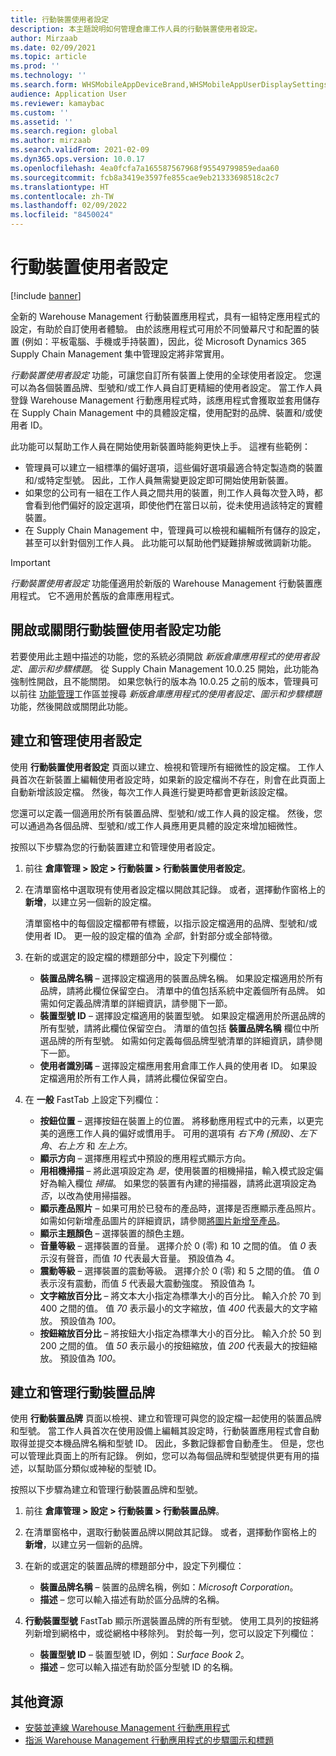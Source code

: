 ```yaml
---
title: 行動裝置使用者設定
description: 本主題說明如何管理倉庫工作人員的行動裝置使用者設定。
author: Mirzaab
ms.date: 02/09/2021
ms.topic: article
ms.prod: ''
ms.technology: ''
ms.search.form: WHSMobileAppDeviceBrand,WHSMobileAppUserDisplaySettings
audience: Application User
ms.reviewer: kamaybac
ms.custom: ''
ms.assetid: ''
ms.search.region: global
ms.author: mirzaab
ms.search.validFrom: 2021-02-09
ms.dyn365.ops.version: 10.0.17
ms.openlocfilehash: 4ea0fcfa7a165587567968f95549799859edaa60
ms.sourcegitcommit: fcb8a3419e3597fe855cae9eb21333698518c2c7
ms.translationtype: HT
ms.contentlocale: zh-TW
ms.lasthandoff: 02/09/2022
ms.locfileid: "8450024"
---
```

# <a name="mobile-device-user-settings"></a>行動裝置使用者設定

[!include [banner](../../includes/banner.md)]

全新的 Warehouse Management 行動裝置應用程式，具有一組特定應用程式的設定，有助於自訂使用者體驗。 由於該應用程式可用於不同螢幕尺寸和配置的裝置 (例如：平板電腦、手機或手持裝置)，因此，從 Microsoft Dynamics 365 Supply Chain Management 集中管理設定將非常實用。

*行動裝置使用者設定* 功能，可讓您自訂所有裝置上使用的全球使用者設定。 您還可以為各個裝置品牌、型號和/或工作人員自訂更精細的使用者設定。 當工作人員登錄 Warehouse Management 行動應用程式時，該應用程式會獲取並套用儲存在 Supply Chain Management 中的具體設定檔，使用配對的品牌、裝置和/或使用者 ID。

此功能可以幫助工作人員在開始使用新裝置時能夠更快上手。 這裡有些範例：

- 管理員可以建立一組標準的偏好選項，這些偏好選項最適合特定製造商的裝置和/或特定型號。 因此，工作人員無需變更設定即可開始使用新裝置。
- 如果您的公司有一組在工作人員之間共用的裝置，則工作人員每次登入時，都會看到他們偏好的設定選項，即使他們在當日以前，從未使用過該特定的實體裝置。
- 在 Supply Chain Management 中，管理員可以檢視和編輯所有儲存的設定，甚至可以針對個別工作人員。 此功能可以幫助他們疑難排解或微調新功能。

> [!IMPORTANT]
> *行動裝置使用者設定* 功能僅適用於新版的 Warehouse Management 行動裝置應用程式。 它不適用於舊版的倉庫應用程式。

## <a name="turn-the-mobile-device-user-settings-feature-on-or-off"></a>開啟或關閉行動裝置使用者設定功能

若要使用此主題中描述的功能，您的系統必須開啟 *新版倉庫應用程式的使用者設定、圖示和步驟標題*。 從 Supply Chain Management 10.0.25 開始，此功能為強制性開啟，且不能關閉。 如果您執行的版本為 10.0.25 之前的版本，管理員可以前往 [功能管理](../../fin-ops-core/fin-ops/get-started/feature-management/feature-management-overview.md)工作區並搜尋 *新版倉庫應用程式的使用者設定、圖示和步驟標題* 功能，然後開啟或關閉此功能。

## <a name="create-and-manage-user-settings"></a>建立和管理使用者設定

使用 **行動裝置使用者設定** 頁面以建立、檢視和管理所有細微性的設定檔。 工作人員首次在新裝置上編輯使用者設定時，如果新的設定檔尚不存在，則會在此頁面上自動新增該設定檔。 然後，每次工作人員進行變更時都會更新該設定檔。

您還可以定義一個適用於所有裝置品牌、型號和/或工作人員的設定檔。 然後，您可以通過為各個品牌、型號和/或工作人員應用更具體的設定來增加細微性。

按照以下步驟為您的行動裝置建立和管理使用者設定。

1. 前往 **倉庫管理 \> 設定 \> 行動裝置 \> 行動裝置使用者設定**。
1. 在清單窗格中選取現有使用者設定檔以開啟其記錄。 或者，選擇動作窗格上的 **新增**，以建立另一個新的設定檔。

    清單窗格中的每個設定檔都帶有標籤，以指示設定檔適用的品牌、型號和/或使用者 ID。 更一般的設定檔的值為 *全部*，針對部分或全部特徵。

1. 在新的或選定的設定檔的標題部分中，設定下列欄位：

    - **裝置品牌名稱** – 選擇設定檔適用的裝置品牌名稱。 如果設定檔適用於所有品牌，請將此欄位保留空白。 清單中的值包括系統中定義個所有品牌。 如需如何定義品牌清單的詳細資訊，請參閱下一節。
    - **裝置型號 ID** – 選擇設定檔適用的裝置型號。 如果設定檔適用於所選品牌的所有型號，請將此欄位保留空白。 清單的值包括 **裝置品牌名稱** 欄位中所選品牌的所有型號。 如需如何定義每個品牌型號清單的詳細資訊，請參閱下一節。
    - **使用者識別碼** – 選擇設定檔應用套用倉庫工作人員的使用者 ID。 如果設定檔適用於所有工作人員，請將此欄位保留空白。

1. 在 **一般** FastTab 上設定下列欄位：

    - **按鈕位置** – 選擇按鈕在裝置上的位置。 將移動應用程式中的元素，以更完美的適應工作人員的偏好或慣用手。 可用的選項有 *右下角 (預設)*、*左下角*、*右上方* 和 *左上方*。
    - **顯示方向** – 選擇應用程式中預設的應用程式顯示方向。
    - **用相機掃描** – 將此選項設定為 *是*，使用裝置的相機掃描，輸入模式設定偏好為輸入欄位 *掃描*。 如果您的裝置有內建的掃描器，請將此選項設定為 *否*，以改為使用掃描器。
    - **顯示產品照片** – 如果可用於已發布的產品時，選擇是否應顯示產品照片。 如需如何新增產品圖片的詳細資訊，請參閱[將圖片新增至產品](../pim/tasks/add-image-product.md)。
    - **顯示主題顏色** – 選擇裝置的顏色主題。
    - **音量等級** – 選擇裝置的音量。 選擇介於 0 (零) 和 10 之間的值。 值 *0* 表示沒有聲音，而值 *10* 代表最大音量。 預設值為 *4*。
    - **震動等級** – 選擇裝置的震動等級。 選擇介於 0 (零) 和 5 之間的值。 值 *0* 表示沒有震動，而值 *5* 代表最大震動強度。 預設值為 *1*。
    - **文字縮放百分比** – 將文本大小指定為標準大小的百分比。 輸入介於 70 到 400 之間的值。 值 *70* 表示最小的文字縮放，值 *400* 代表最大的文字縮放。 預設值為 *100*。
    - **按鈕縮放百分比** – 將按鈕大小指定為標準大小的百分比。 輸入介於 50 到 200 之間的值。 值 *50* 表示最小的按鈕縮放，值 *200* 代表最大的按鈕縮放。 預設值為 *100*。

## <a name="create-and-manage-mobile-device-brands"></a>建立和管理行動裝置品牌

使用 **行動裝置品牌** 頁面以檢視、建立和管理可與您的設定檔一起使用的裝置品牌和型號。 當工作人員首次在使用設備上編輯其設定時，行動裝置應用程式會自動取得並提交本機品牌名稱和型號 ID。 因此，多數記錄都會自動產生。 但是，您也可以管理此頁面上的所有記錄。 例如，您可以為每個品牌和型號提供更有用的描述，以幫助區分類似或神秘的型號 ID。

按照以下步驟為建立和管理行動裝置品牌和型號。

1. 前往 **倉庫管理 \> 設定 \> 行動裝置 \> 行動裝置品牌**。
1. 在清單窗格中，選取行動裝置品牌以開啟其記錄。 或者，選擇動作窗格上的 **新增**，以建立另一個新的品牌。
1. 在新的或選定的裝置品牌的標題部分中，設定下列欄位：

    - **裝置品牌名稱** – 裝置的品牌名稱，例如：*Microsoft Corporation*。
    - **描述** – 您可以輸入描述有助於區分品牌的名稱。

1. **行動裝置型號** FastTab 顯示所選裝置品牌的所有型號。 使用工具列的按鈕將列新增到網格中，或從網格中移除列。 對於每一列，您可以設定下列欄位：

    - **裝置型號 ID** – 裝置型號 ID，例如：*Surface Book 2*。
    - **描述** – 您可以輸入描述有助於區分型號 ID 的名稱。

## <a name="additional-resources"></a>其他資源

- [安裝並連線 Warehouse Management 行動應用程式](install-configure-warehouse-management-app.md)
- [指派 Warehouse Management 行動應用程式的步驟圖示和標題](step-icons-titles.md)
